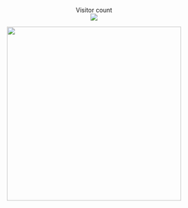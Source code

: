 
<p align="center"> 
  Visitor count<br>
  <img src="https://profile-counter.glitch.me/y-mahdi/count.svg" />
</p>
<p align="center"> 
 <img  width="400px" src="https://streak-stats.demolab.com?user=y-mahdi&theme=dark&hide_border=true&border_radius=15&date_format=j%20M%5B%20Y%5D&fire=EB2700&stroke=EB5454&ring=EB3A0E">
</p>
